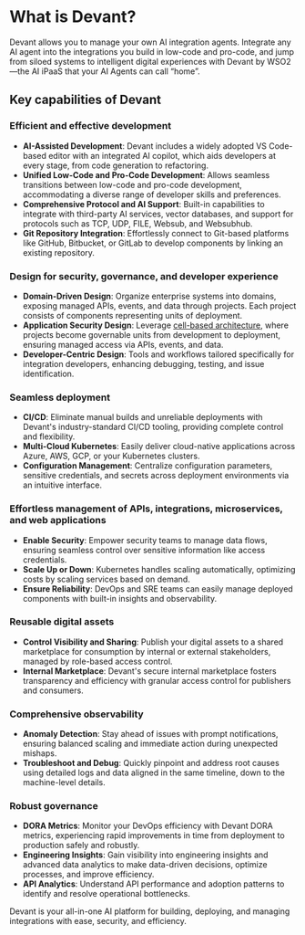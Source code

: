 # What is Devant?

Devant allows you to manage your own AI integration agents. Integrate any AI agent into the integrations you build in low-code and pro-code, and jump from siloed systems to intelligent digital experiences with Devant by WSO2—the AI iPaaS that your AI Agents can call “home”.

## Key capabilities of Devant

### Efficient and effective development
- **AI-Assisted Development**: Devant includes a widely adopted VS Code-based editor with an integrated AI copilot, which aids developers at every stage, from code generation to refactoring.
- **Unified Low-Code and Pro-Code Development**: Allows seamless transitions between low-code and pro-code development, accommodating a diverse range of developer skills and preferences.
- **Comprehensive Protocol and AI Support**: Built-in capabilities to integrate with third-party AI services, vector databases, and support for protocols such as TCP, UDP, FILE, Websub, and Websubhub.
- **Git Repository Integration**: Effortlessly connect to Git-based platforms like GitHub, Bitbucket, or GitLab to develop components by linking an existing repository.

### Design for security, governance, and developer experience
- **Domain-Driven Design**: Organize enterprise systems into domains, exposing managed APIs, events, and data through projects. Each project consists of components representing units of deployment.
- **Application Security Design**: Leverage [cell-based architecture](https://github.com/wso2/reference-architecture/blob/master/reference-architecture-cell-based.md), where projects become governable units from development to deployment, ensuring managed access via APIs, events, and data.
- **Developer-Centric Design**: Tools and workflows tailored specifically for integration developers, enhancing debugging, testing, and issue identification.

### Seamless deployment
- **CI/CD**: Eliminate manual builds and unreliable deployments with Devant's industry-standard CI/CD tooling, providing complete control and flexibility.
- **Multi-Cloud Kubernetes**: Easily deliver cloud-native applications across Azure, AWS, GCP, or your Kubernetes clusters.
- **Configuration Management**: Centralize configuration parameters, sensitive credentials, and secrets across deployment environments via an intuitive interface.

### Effortless management of APIs, integrations, microservices, and web applications
- **Enable Security**: Empower security teams to manage data flows, ensuring seamless control over sensitive information like access credentials.
- **Scale Up or Down**: Kubernetes handles scaling automatically, optimizing costs by scaling services based on demand.
- **Ensure Reliability**: DevOps and SRE teams can easily manage deployed components with built-in insights and observability.

### Reusable digital assets
- **Control Visibility and Sharing**: Publish your digital assets to a shared marketplace for consumption by internal or external stakeholders, managed by role-based access control.
- **Internal Marketplace**: Devant's secure internal marketplace fosters transparency and efficiency with granular access control for publishers and consumers.

### Comprehensive observability
- **Anomaly Detection**: Stay ahead of issues with prompt notifications, ensuring balanced scaling and immediate action during unexpected mishaps.
- **Troubleshoot and Debug**: Quickly pinpoint and address root causes using detailed logs and data aligned in the same timeline, down to the machine-level details.

### Robust governance
- **DORA Metrics**: Monitor your DevOps efficiency with Devant DORA metrics, experiencing rapid improvements in time from deployment to production safely and robustly.
- **Engineering Insights**: Gain visibility into engineering insights and advanced data analytics to make data-driven decisions, optimize processes, and improve efficiency.
- **API Analytics**: Understand API performance and adoption patterns to identify and resolve operational bottlenecks.

Devant is your all-in-one AI platform for building, deploying, and managing integrations with ease, security, and efficiency.